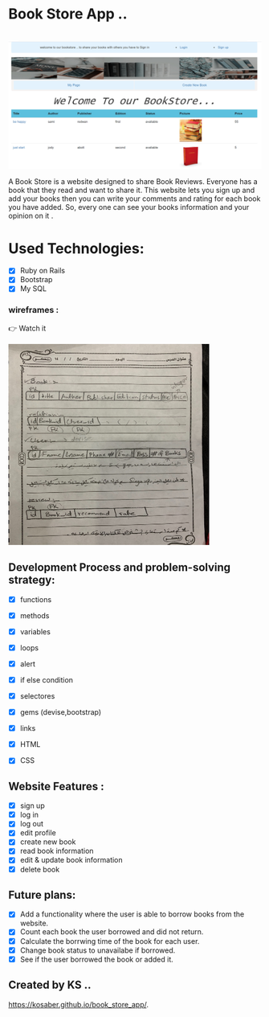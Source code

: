 # Book Store App ..
<br>
<img src="https://github.com/KOSaber/book_store_app/blob/master/img/Picture1.png">
<br>

A Book Store is a website designed to share Book Reviews. Everyone has a book that they read and want to share it. This website lets you sign up and add your books then you can write your comments and rating for each book you have added. So, every one can see your books information and your opinion on it .

# Used Technologies:
- [x] Ruby on Rails
- [x] Bootstrap
- [x] My SQL

### wireframes :
👉 Watch it 
<br><br>
<img src="https://github.com/KOSaber/book_store_app/blob/master/img/IMG_3608.jpg" width="400" height="400">
<br>

## Development Process and problem-solving strategy:

- [x]  functions
- [x]  methods
- [x]  variables
- [x]  loops
- [x]  alert
- [x]  if else condition
- [x]  selectores
- [x]  gems (devise,bootstrap)
- [x]  links
- [x]  HTML
- [x]  CSS


## Website Features :

- [x]  sign up
- [x]  log in 
- [x]  log out
- [x]  edit profile
- [x]  create new book
- [x]  read book information
- [x]  edit & update book information
- [x]  delete book

## Future plans:
- [x]   Add a functionality where the user is able to borrow books from the website.
- [x]  Count each book the user borrowed and did not return.
- [x]  Calculate the borrwing time of the book for each user.
- [x]  Change book status to unavailabe if borrowed.
- [x]  See if the user borrowed the book or added it.

## Created by KS ..
 https://kosaber.github.io/book_store_app/.